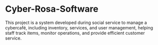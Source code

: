 # Cyber-Rosa-Software
This project is a system developed during social service to manage a cybercafé, including inventory, services, and user management, helping staff track items, monitor operations, and provide efficient customer service.
